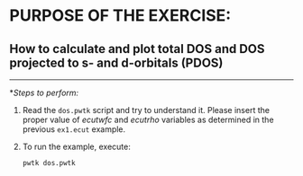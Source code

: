 # PURPOSE OF THE EXERCISE:
## How to calculate and plot total DOS and DOS projected to s- and d-orbitals (PDOS)
---------------------------------------------------------------

**Steps to perform:*

1. Read the `dos.pwtk` script and try to understand it. Please insert
   the proper value of *ecutwfc* and *ecutrho* variables as determined
   in the previous `ex1.ecut` example.

2. To run the example, execute:

       pwtk dos.pwtk
